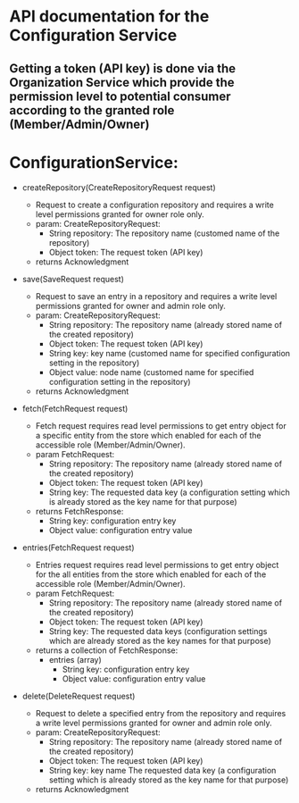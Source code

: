 # API documentation for the Configuration Service
## Getting a token (API key) is done via the Organization Service which provide the permission level to potential consumer according to the granted role (Member/Admin/Owner)
# ConfigurationService:
* createRepository(CreateRepositoryRequest request)
  * Request to create a configuration repository and requires a write level permissions granted for owner role only.
  * param: CreateRepositoryRequest:
    * String repository: The repository name (customed name of the repository)
    * Object token: The request token (API key)
  * returns Acknowledgment

* save(SaveRequest request)
  * Request to save an entry in a repository and requires a write level permissions granted for owner and admin role only.
  * param: CreateRepositoryRequest:
    * String repository: The repository name (already stored name of the created repository)
    * Object token: The request token (API key)
    * String key: key name (customed name for specified configuration setting in the repository)
    * Object value: node name (customed name for specified configuration setting in the repository)
  * returns Acknowledgment

* fetch(FetchRequest request)
  * Fetch request requires read level permissions to get entry object for a specific entity from the store which enabled for each of the accessible role (Member/Admin/Owner).
  * param FetchRequest:
    * String repository: The repository name (already stored name of the created repository)
    * Object token: The request token (API key)
    * String key: The requested data key (a configuration setting which is already stored as the key name for that purpose)
  * returns FetchResponse:
    * String key: configuration entry key
    * Object value: configuration entry value

* entries(FetchRequest request)
  * Entries request requires read level permissions to get entry object for the all entities from the store which enabled for each of the accessible role (Member/Admin/Owner).
  * param FetchRequest:
    * String repository: The repository name (already stored name of the created repository)
    * Object token: The request token (API key)
    * String key: The requested data keys (configuration settings which are already stored as the key names for that purpose)
  * returns a collection of FetchResponse:
    * entries (array)
      * String key: configuration entry key
      * Object value: configuration entry value

* delete(DeleteRequest request)
  * Request to delete a specified entry from the repository and requires a write level permissions granted for owner and admin role only.
  * param: CreateRepositoryRequest:
    * String repository: The repository name (already stored name of the created repository)
    * Object token: The request token (API key)
    * String key: key name The requested data key (a configuration setting which is already stored as the key name for that purpose)
  * returns Acknowledgment
